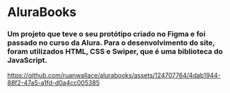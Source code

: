 # AluraBooks

### Um projeto que teve o seu protótipo criado no Figma e foi passado no curso da Alura. Para o desenvolvimento do site, foram utilizados HTML, CSS e Swiper, que é uma biblioteca do JavaScript.

https://github.com/ruanwallace/alurabooks/assets/124707764/4dab1944-88f2-47a5-a1fd-d0a4cc005385

